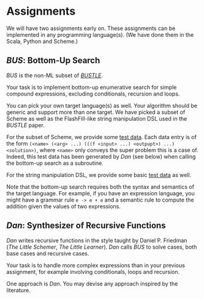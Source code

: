 # Assignments

We will have two assignments early on.
These assignments can be implemented in any programming language(s).
(We have done them in the Scala, Python and Scheme.)

## _BUS_: Bottom-Up Search

_BUS_ is the non-ML subset of [_BUSTLE_](https://arxiv.org/abs/2007.14381).

Your task is to implement bottom-up enumerative search for simple compound expressions, excluding conditionals, recursion and loops.

You can pick your own target language(s) as well.
Your algorithm should be generic and support more than one target.
We have picked a subset of Scheme as well as the FlashFill-like string manipulation DSL used in the _BUSTLE_ paper.

For the subset of Scheme, we provide some [test data](data/bottomup.scm).
Each data entry is of the form `(<name> (<arg> ...) (((f <input> ...) <outpupt>) ...) <solution>)`,
where `<name>` only conveys the super problem this is a case of.
Indeed, this test data has been generated by _Dan_ (see below) when calling the bottom-up search as a subroutine.

For the string manipulation DSL, we provide some basic [test data](data/bottomup.txt) as well.

Note that the bottom-up search requires both the syntax and semantics of the target language.
For example, if you have an expression language, you might have a grammar rule `e -> e + e` and a semantic rule to compute the addition given the values of two expressions.

## _Dan_: Synthesizer of Recursive Functions

_Dan_ writes recursive functions in the style taught by Daniel P. Friedman (_The Little Schemer_, _The Little Learner_).
_Dan_ calls _BUS_ to solve cases, both base cases and recursive cases.

Your task is to handle more complex expressions than in your previous assignment, for example involving conditionals, loops and recursion.

One approach is _Dan_. You may devise any approach inspired by the literature.
